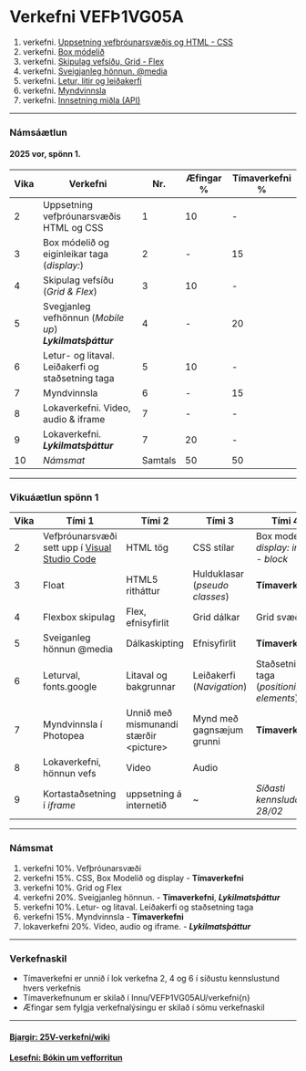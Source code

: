 # Verkefni VEFÞ1VG05A

1. verkefni. [Uppsetning vefþróunarsvæðis og HTML - CSS](Verkefni-1/)
1. verkefni. [Box módelið](Verkefni-2/) 
1. verkefni. [Skipulag vefsíðu, Grid - Flex](Verkefni-3/) 
1. verkefni. [Sveigjanleg hönnun. @media](Verkefni-4/) 
1. verkefni. [Letur, litir og leiðakerfi](Verkefni-5/README.md) 
1. verkefni. [Myndvinnsla](Verkefni-6/)
1. verkefni. [Innsetning miðla (API)](Verkefni-7/README.md) 

---

### Námsáætlun

#### 2025 vor, spönn 1. 

<!-- breitt vægi á verkefni 2 og 3 (vægi víxlast) -->

| Vika  | Verkefni  | Nr. | Æfingar % | Tímaverkefni % |
|---|---|---|---|---|
| 2 | Uppsetning vefþróunarsvæðis <br> HTML og CSS | 1  | 10 | - |
| 3 | Box módelið og eiginleikar taga (_display:_) | 2 | - | 15 |
| 4 | Skipulag vefsíðu (_Grid & Flex_) | 3  | 10 | - |
| 5 | Svegjanleg vefhönnun (_Mobile up_)<br> _**Lykilmatsþáttur**_ | 4  | - | 20 |
| 6 | Letur- og litaval.<br> Leiðakerfi og staðsetning taga | 5  | 10 | - | 
| 7 | Myndvinnsla | 6 | - | 15 |
| 8 | Lokaverkefni. Video, audio & iframe |  7 | - | - |
| 9 | Lokaverkefni. _**Lykilmatsþáttur**_ | 7 | 20 | - |
| 10 | _Námsmat_ | Samtals | 50 | 50 |

---

### Vikuáætlun spönn 1

| Vika | Tími 1  | Tími 2 | Tími 3 | Tími 4 | 
| --- | --- | --- | --- | --- | 
| 2 | Vefþróunarsvæði sett upp í [Visual Studio Code](https://code.visualstudio.com/) | HTML tög |  CSS stílar  | Box modelið, _display: inline - block_ | 
| 3 | Float | HTML5 ritháttur  | Hulduklasar (_pseudo classes_) | **Tímaverkefni** | 
| 4 | Flexbox skipulag | Flex,  efnisyfirlit | Grid dálkar | Grid svæði |   
| 5 | Sveiganleg hönnun  @media | Dálkaskipting | Efnisyfirlit | **Tímaverkefni** | 
| 6 | Leturval, fonts.google  | Litaval og bakgrunnar | Leiðakerfi (_Navigation_) | Staðsetning taga <br> (_positioning elements_) | 
| 7 | Myndvinnsla í Photopea | Unnið með mismunandi stærðir &lt;picture> | Mynd með gagnsæjum grunni  | **Tímaverkefni** |        
| 8 | Lokaverkefni, hönnun vefs | Video | Audio | 
| 9 | Kortastaðsetning í _iframe_ | uppsetning á internetið | ~ | _Síðasti kennsludagur 28/02_ |

---
 
### Námsmat

1. verkefni 10%.  Vefþróunarsvæði
1. verkefni 15%. CSS, Box Modelið og display - **Tímaverkefni**
1. verkefni 10%. Grid og Flex
1. verkefni 20%. Sveigjanleg hönnun. -  **Tímaverkefni**, _**Lykilmatsþáttur**_
1. verkefni 10%. Letur- og litaval. Leiðakerfi og staðsetning taga
1. verkefni 15%. Myndvinnsla  - **Tímaverkefni**
1. lokaverkefni 20%. Video, audio og iframe. -  _**Lykilmatsþáttur**_

---

### Verkefnaskil 

-  Tímaverkefni er unnið í lok verkefna 2, 4 og 6 í síðustu kennslustund hvers verkefnis
-  Tímaverkefnunum er skilað í Innu/VEFÞ1VG05AU/verkefni{n}
-  Æfingar sem fylgja verkefnalýsingu er skilað í sömu verkefnaskil 

---

#### [Bjargir: 25V-verkefni/wiki](https://github.com/vefgrunnur/25V_verkefni/wiki)

#### [Lesefni: Bókin um vef­forritun](https://bok.vefforritun.is/)
